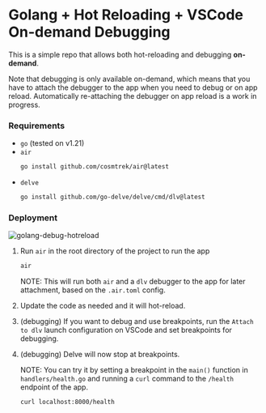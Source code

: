 # Golang + Hot Reloading + VSCode On-demand Debugging

This is a simple repo that allows both hot-reloading and debugging **on-demand**.

Note that debugging is only available on-demand, which means that you have to attach the debugger to the app when you need to debug or on app reload.
Automatically re-attaching the debugger on app reload is a work in progress.

### Requirements

- `go` (tested on v1.21)
- `air`
    ```bash
    go install github.com/cosmtrek/air@latest
    ```
- `delve`
    ```bash
    go install github.com/go-delve/delve/cmd/dlv@latest
    ```

### Deployment
![golang-debug-hotreload](https://github.com/akiyamasho/golang-vscode-hotreload-debug/assets/35907066/8fe87e12-1c8f-40dd-aba1-2ee4e99f378a)

1. Run `air` in the root directory of the project to run the app
    ```bash
    air
    ```
    NOTE: This will run both `air` and a `dlv` debugger to the app for later attachment, based on the `.air.toml` config.

2. Update the code as needed and it will hot-reload.
    
3. (debugging) If you want to debug and use breakpoints, run the `Attach to dlv` launch configuration on VSCode and set breakpoints for debugging.

4. (debugging) Delve will now stop at breakpoints.

    NOTE: You can try it by setting a breakpoint in the `main()` function in `handlers/health.go` and running a `curl` command to the `/health` endpoint of the app.
    ```bash
    curl localhost:8000/health
    ```
